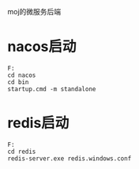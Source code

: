 moj的微服务后端
<br>
# nacos启动
```
F:
cd nacos
cd bin
startup.cmd -m standalone
```
# redis启动
```agsl
F:
cd redis
redis-server.exe redis.windows.conf
```